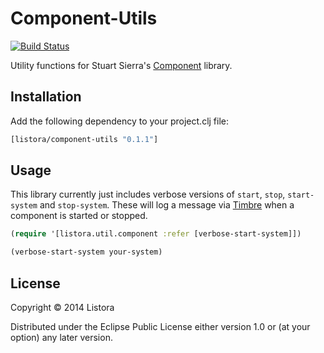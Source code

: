 # Component-Utils

[![Build Status](https://travis-ci.org/listora/component-utils.svg)](https://travis-ci.org/listora/component-utils)

Utility functions for Stuart Sierra's [Component][] library.

## Installation

Add the following dependency to your project.clj file:

```clojure
[listora/component-utils "0.1.1"]
```

## Usage

This library currently just includes verbose versions of `start`,
`stop`, `start-system` and `stop-system`. These will log a message via
[Timbre][] when a component is started or stopped.

```clojure
(require '[listora.util.component :refer [verbose-start-system]])

(verbose-start-system your-system)
```

## License

Copyright © 2014 Listora

Distributed under the Eclipse Public License either version 1.0 or (at
your option) any later version.

[Component]: https://github.com/stuartsierra/component
[Timbre]: https://github.com/ptaoussanis/timbre
